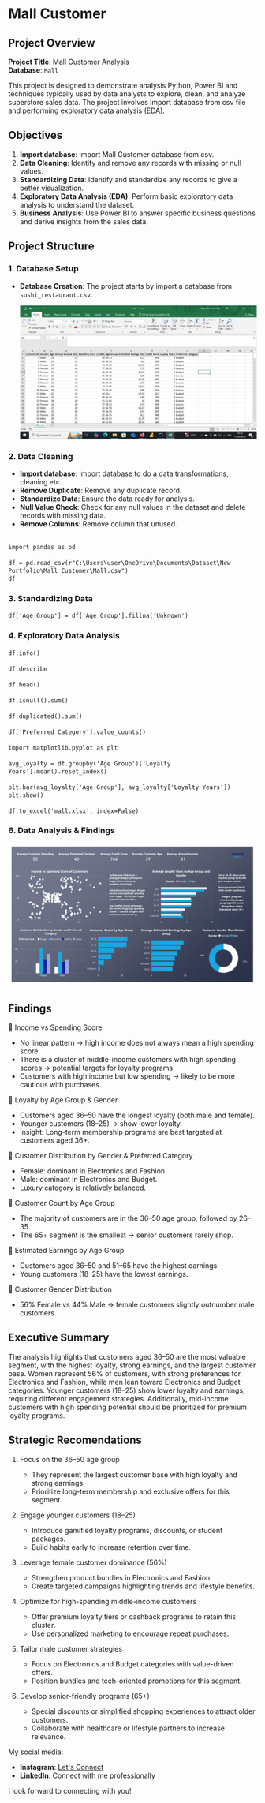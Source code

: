 # Mall Customer

## Project Overview

**Project Title**: Mall Customer Analysis  
**Database**: `Mall`

This project is designed to demonstrate analysis Python, Power BI and techniques typically used by data analysts to explore, clean, and analyze superstore sales data. The project involves import database from csv file and performing exploratory data analysis (EDA).

## Objectives

1. **Import database**: Import Mall Customer database from csv.
2. **Data Cleaning**: Identify and remove any records with missing or null values.
3. **Standardizing Data**: Identify and standardize any records to give a better visualization.
4. **Exploratory Data Analysis (EDA)**: Perform basic exploratory data analysis to understand the dataset.
5. **Business Analysis**: Use Power BI to answer specific business questions and derive insights from the sales data.

## Project Structure

### 1. Database Setup

- **Database Creation**: The project starts by import a database from `sushi_restaurant.csv`.

  ![Database](Images/Dataset.png)


### 2. Data Cleaning

- **Import database**: Import database to do a data transformations, cleaning etc..
- **Remove Duplicate**: Remove any duplicate record.
- **Standardize Data**: Ensure the data ready for analysis.
- **Null Value Check**: Check for any null values in the dataset and delete records with missing data.
- **Remove Columns**: Remove column that unused. 

```jupyterlab

import pandas as pd

df = pd.read_csv(r"C:\Users\user\OneDrive\Documents\Dataset\New Portfolio\Mall Customer\Mall.csv")
df
```

### 3. Standardizing Data

```jupyter lab
df['Age Group'] = df['Age Group'].fillna('Unknown')
```

### 4. Exploratory Data Analysis
```jupyter lab
df.info()

df.describe

df.head()

df.isnull().sum()

df.duplicated().sum()

df['Preferred Category'].value_counts()

import matplotlib.pyplot as plt

avg_loyalty = df.groupby('Age Group')['Loyalty Years'].mean().reset_index()

plt.bar(avg_loyalty['Age Group'], avg_loyalty['Loyalty Years'])
plt.show()

df.to_excel('mall.xlsx', index=False)
```

### 6. Data Analysis & Findings


  ![Dashboard](Images/Dashboard.jpeg)

## Findings

🔹 Income vs Spending Score

- No linear pattern → high income does not always mean a high spending score.
- There is a cluster of middle-income customers with high spending scores → potential targets for loyalty programs.
- Customers with high income but low spending → likely to be more cautious with purchases.

🔹 Loyalty by Age Group & Gender

- Customers aged 36–50 have the longest loyalty (both male and female).
- Younger customers (18–25) → show lower loyalty.
- Insight: Long-term membership programs are best targeted at customers aged 36+.

🔹 Customer Distribution by Gender & Preferred Category

- Female: dominant in Electronics and Fashion.
- Male: dominant in Electronics and Budget.
- Luxury category is relatively balanced.

🔹 Customer Count by Age Group

- The majority of customers are in the 36–50 age group, followed by 26–35.
- The 65+ segment is the smallest → senior customers rarely shop.

🔹 Estimated Earnings by Age Group

- Customers aged 36–50 and 51–65 have the highest earnings.
- Young customers (18–25) have the lowest earnings.

🔹 Customer Gender Distribution

- 56% Female vs 44% Male → female customers slightly outnumber male customers.

## Executive Summary

The analysis highlights that customers aged 36–50 are the most valuable segment, with the highest loyalty, strong earnings, and the largest customer base. Women represent 56% of customers, with strong preferences for Electronics and Fashion, while men lean toward Electronics and Budget categories. Younger customers (18–25) show lower loyalty and earnings, requiring different engagement strategies. Additionally, mid-income customers with high spending potential should be prioritized for premium loyalty programs.


## Strategic Recomendations

1. Focus on the 36–50 age group
    - They represent the largest customer base with high loyalty and strong earnings.
    - Prioritize long-term membership and exclusive offers for this segment.

2. Engage younger customers (18–25)
    - Introduce gamified loyalty programs, discounts, or student packages.
    - Build habits early to increase retention over time.

3. Leverage female customer dominance (56%)
    - Strengthen product bundles in Electronics and Fashion.
    - Create targeted campaigns highlighting trends and lifestyle benefits.

4. Optimize for high-spending middle-income customers
    - Offer premium loyalty tiers or cashback programs to retain this cluster.
    - Use personalized marketing to encourage repeat purchases.

5. Tailor male customer strategies
    - Focus on Electronics and Budget categories with value-driven offers.
    - Position bundles and tech-oriented promotions for this segment.

6. Develop senior-friendly programs (65+)
    - Special discounts or simplified shopping experiences to attract older customers.
    - Collaborate with healthcare or lifestyle partners to increase relevance.

My social media:

- **Instagram**: [Let's Connect](https://www.instagram.com/inirtp?igsh=MW9xZTU0bTRuaHlxeQ==)
- **LinkedIn**: [Connect with me professionally](https://www.linkedin.com/in/rahadian-triaji-pramudito-a43949273/)

I look forward to connecting with you!

